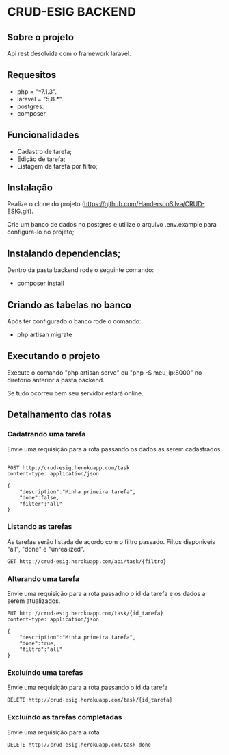 # CRUD-ESIG BACKEND

## Sobre o projeto

Api rest desolvida com o framework laravel.

## Requesitos

-   php = "^7.1.3".
-   laravel = "5.8.\*".
-   postgres.
-   composer.

## Funcionalidades

-   Cadastro de tarefa;
-   Edição de tarefa;
-   Listagem de tarefa por filtro;

## Instalação

Realize o clone do projeto (https://github.com/HandersonSilva/CRUD-ESIG.git).

Crie um banco de dados no postgres e utilize o arquivo .env.example para configura-lo no projeto;

## Instalando dependencias;

Dentro da pasta backend rode o seguinte comando:

-   composer install

## Criando as tabelas no banco

Após ter configurado o banco rode o comando:

-   php artisan migrate

## Executando o projeto

Execute o comando "php artisan serve" ou "php -S meu_ip:8000" no diretorio anterior a pasta backend.

Se tudo ocorreu bem seu servidor estará online.

## Detalhamento das rotas

### Cadatrando uma tarefa

Envie uma requisição para a rota passando os dados as serem cadastrados.

```http

POST http://crud-esig.herokuapp.com/task
content-type: application/json

{
    "description":"Minha primeira tarefa",
    "done":false,
    "filter":"all"
}
```

### Listando as tarefas

As tarefas serão listada de acordo com o filtro passado.
Filtos disponiveis "all", "done" e "unrealized".

```http
GET http://crud-esig.herokuapp.com/api/task/{filtro}
```

### Alterando uma tarefa

Envie uma requisição para a rota passadno o id da tarefa e os dados a serem atualizados.

```http
PUT http://crud-esig.herokuapp.com/task/{id_tarefa}
content-type: application/json

{
    "description":"Minha primeira tarefa",
    "done":true,
    "filtro":"all"
}

```

### Excluíndo uma tarefas

Envie uma requisição para a rota passando o id da tarefa

```http
DELETE http://crud-esig.herokuapp.com/task/{id_tarefa}
```

### Excluíndo as tarefas completadas

Envie uma requisição para a rota

```http
DELETE http://crud-esig.herokuapp.com/task-done
```
